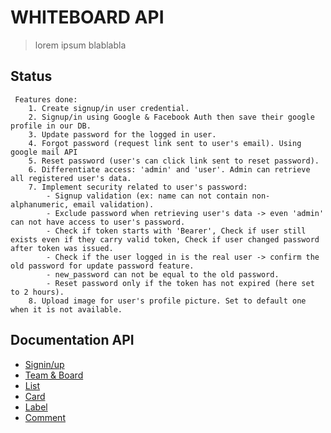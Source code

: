 # WHITEBOARD API
> lorem ipsum blablabla

## Status 

     Features done:
        1. Create signup/in user credential.
        2. Signup/in using Google & Facebook Auth then save their google profile in our DB.
        3. Update password for the logged in user.
        4. Forgot password (request link sent to user's email). Using google mail API
        5. Reset password (user's can click link sent to reset password).
        6. Differentiate access: 'admin' and 'user'. Admin can retrieve all registered user's data.
        7. Implement security related to user's password:
            - Signup validation (ex: name can not contain non-alphanumeric, email validation).
            - Exclude password when retrieving user's data -> even 'admin' can not have access to user's password.
            - Check if token starts with 'Bearer', Check if user still exists even if they carry valid token, Check if user changed password after token was issued.
            - Check if the user logged in is the real user -> confirm the old password for update password feature.
            - new_password can not be equal to the old password.
            - Reset password only if the token has not expired (here set to 2 hours).
        8. Upload image for user's profile picture. Set to default one when it is not available.

## Documentation API
- [Signin/up](https://documenter.getpostman.com/view/14122416/TWDTNz7p)
- [Team & Board](https://documenter.getpostman.com/view/13078438/Tz5jg1y9)
- [List](https://documenter.getpostman.com/view/13866425/TWDfCY9n)
- [Card](https://documenter.getpostman.com/view/13866425/Tz5iAgm7)
- [Label](https://documenter.getpostman.com/view/13883114/Tz5iBgpp)
- [Comment](https://documenter.getpostman.com/view/13883114/Tz5jczV6)
